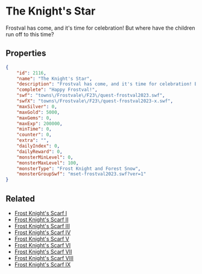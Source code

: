 # The Knight's Star

Frostval has come, and it's time for celebration! But where have the children run off to this time?

## Properties

```json
{
    "id": 2116,
    "name": "The Knight's Star",
    "description": "Frostval has come, and it's time for celebration! But where have the children run off to this time?",
    "complete": "Happy Frostval!",
    "swf": "towns\/Frostvale\/F23\/quest-frostval2023.swf",
    "swfX": "towns\/Frostvale\/F23\/quest-frostval2023-x.swf",
    "maxSilver": 0,
    "maxGold": 5000,
    "maxGems": 0,
    "maxExp": 200000,
    "minTime": 0,
    "counter": 0,
    "extra": "",
    "dailyIndex": 0,
    "dailyReward": 0,
    "monsterMinLevel": 0,
    "monsterMaxLevel": 100,
    "monsterType": "Frost Knight and Forest Snow",
    "monsterGroupSwf": "mset-frostval2023.swf?ver=1"
}
```

## Related

- [Frost Knight's Scarf I](../items/21810-frost-knight-s-scarf-i.md)
- [Frost Knight's Scarf II](../items/21811-frost-knight-s-scarf-ii.md)
- [Frost Knight's Scarf III](../items/21812-frost-knight-s-scarf-iii.md)
- [Frost Knight's Scarf IV](../items/21813-frost-knight-s-scarf-iv.md)
- [Frost Knight's Scarf V](../items/21814-frost-knight-s-scarf-v.md)
- [Frost Knight's Scarf VI](../items/21815-frost-knight-s-scarf-vi.md)
- [Frost Knight's Scarf VII](../items/21816-frost-knight-s-scarf-vii.md)
- [Frost Knight's Scarf VIII](../items/21817-frost-knight-s-scarf-viii.md)
- [Frost Knight's Scarf IX](../items/21818-frost-knight-s-scarf-ix.md)

